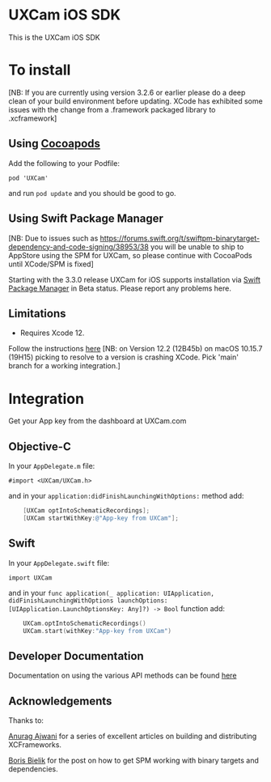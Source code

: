 # UXCam iOS SDK

This is the UXCam iOS SDK

# To install

[NB: If you are currently using version 3.2.6 or earlier please do a deep clean of your build environment before updating. XCode has exhibited some issues with the change from a .framework packaged library to .xcframework]

## Using [Cocoapods](https://cocoapods.org/)

Add the following to your Podfile:

`pod 'UXCam'`

and run `pod update` and you should be good to go.


## Using Swift Package Manager

[NB: Due to issues such as https://forums.swift.org/t/swiftpm-binarytarget-dependency-and-code-signing/38953/38 you will be unable to ship to AppStore using the SPM for UXCam, so please continue with CocoaPods until XCode/SPM is fixed]

Starting with the 3.3.0 release UXCam for iOS supports installation via [Swift Package Manager](https://swift.org/package-manager/) in Beta status. Please report any problems here.

## Limitations

- Requires Xcode 12.

Follow the instructions [here](SwiftPM-README.md)
[NB: on Version 12.2 (12B45b) on macOS 10.15.7 (19H15) picking to resolve to a version is crashing XCode. Pick 'main' branch for a working integration.]

# Integration

Get your App key from the dashboard at UXCam.com

## Objective-C

In your `AppDelegate.m` file:

	#import <UXCam/UXCam.h>

and in your `application:didFinishLaunchingWithOptions:` method add:

```objective-c
	[UXCam optIntoSchematicRecordings];
	[UXCam startWithKey:@"App-key from UXCam"]; 
```

## Swift

In your `AppDelegate.swift` file:

	import UXCam
	
and in your `func application(_ application: UIApplication, didFinishLaunchingWithOptions launchOptions: [UIApplication.LaunchOptionsKey: Any]?) -> Bool` function add:

```swift
	UXCam.optIntoSchematicRecordings()
	UXCam.start(withKey:"App-key from UXCam")
```


## Developer Documentation

Documentation on using the various API methods can be found [here](https://help.uxcam.com/hc/en-us/categories/115000129131-Developer-Guide)



## Acknowledgements

Thanks to:

 [Anurag Ajwani](https://medium.com/@anuragajwani) for a series of excellent articles on building and distributing XCFrameworks.
 
 [Boris Bielik](https://forums.swift.org/t/swiftpm-binary-target-with-sub-dependencies/40197/7) for the post on how to get SPM working with binary targets and dependencies.
 
